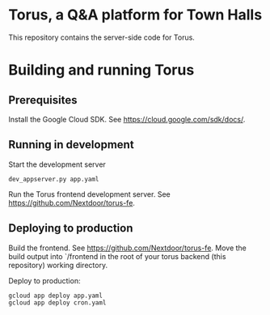 Torus, a Q&A platform for Town Halls
====================================

This repository contains the server-side code for Torus.

Building and running Torus
==========================

Prerequisites
-------------

Install the Google Cloud SDK. See https://cloud.google.com/sdk/docs/.

Running in development
----------------------

Start the development server

    dev_appserver.py app.yaml

Run the Torus frontend development server. See https://github.com/Nextdoor/torus-fe.

Deploying to production
-----------------------

Build the frontend. See https://github.com/Nextdoor/torus-fe. Move the build output into `/frontend in the root of your torus backend (this repository) working directory.

Deploy to production:

    gcloud app deploy app.yaml
    gcloud app deploy cron.yaml